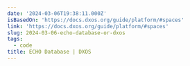 ```yaml
---
date: '2024-03-06T19:38:11.000Z'
isBasedOn: 'https://docs.dxos.org/guide/platform/#spaces'
link: 'https://docs.dxos.org/guide/platform/#spaces'
slug: 2024-03-06-echo-database-or-dxos
tags:
  - code
title: ECHO Database | DXOS
---
```



